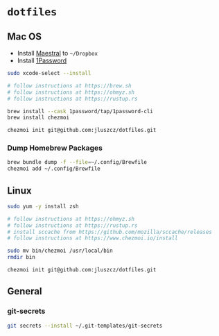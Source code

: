 # `dotfiles`

## Mac OS

- Install [Maestral](https://maestral.app) to `~/Dropbox`
- Install [1Password](https://1password.com)

```bash
sudo xcode-select --install

# follow instructions at https://brew.sh
# follow instructions at https://ohmyz.sh
# follow instructions at https://rustup.rs

brew install --cask 1password/tap/1password-cli
brew install chezmoi

chezmoi init git@github.com:jluszcz/dotfiles.git
```

### Dump Homebrew Packages

```bash
brew bundle dump -f --file=~/.config/Brewfile
chezmoi add ~/.config/Brewfile
```

## Linux

```bash
sudo yum -y install zsh

# follow instructions at https://ohmyz.sh
# follow instructions at https://rustup.rs
# install sccache from https://github.com/mozilla/sccache/releases
# follow instructions at https://www.chezmoi.io/install

sudo mv bin/chezmoi /usr/local/bin
rmdir bin

chezmoi init git@github.com:jluszcz/dotfiles.git
```

## General

### git-secrets

```bash
git secrets --install ~/.git-templates/git-secrets
```
